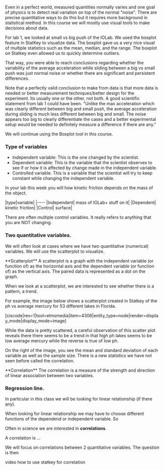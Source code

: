 Even in a perfect world, measured quantities normally varies and one goal of physics is to detect real variation on top of the normal "noise". 
There are precise quantitative ways to do this but it requires more background in statistical method. In this course we will mostly use visual tools to make decisions about data. 
  
For lab 1, we looked at small vs big push of the IOLab. We used the boxplot feature in StatKey to visualize data. The boxplot gave us a very nice visual of multiple statistics such as the mean, median, and the range. The boxplot on Statkey even allowed us to quickly determine outliers. 

That way, you were able to reach conclusions regarding whether the variability of the average acceleration while sliding between a big vs small push was just normal noise or whether there are significant and persistent differences. 

<lrndesign-sidenote label="Instructor Note" icon="bookmark" bg-color="#c2e5f2">
Note that a perfectly valid conclusion to make from data is that more data is needed or better measurement techniques/better design for the experiment. Its usually one or the other, not both. A good scientific statement from lab 1 could have been. "Unlike the max acceleration which was clearly different between big and small push, the average acceleration during sliding is much less different between big and small. The noise appears too big to clearly differentiate the cases and a better experimental setup would be needed to definitely measure a difference if there are any."
</lrndesign-sidenote>

We will continue using the Boxplot tool in this course.

### Type of variables

* Independent variable: This is the one changed by the scientist. 
* Dependent variable: This is the variable that the scientist observes to see if or how it is affected by change made in the independent variable. 
* Controlled variable. This is a variable that the scientist will try to keep constant while changing the independent variable. 

In your lab this week you will how kinetic friction depends on the mass of the object. 

|type|variable|
|----
|Independent| mass of IOLab+ stuff on it|
|Dependent| kinetic friction|
|Control| surface|

There are often multiple control variables. It really refers to anything that you are NOT changing. 


### Two quantitative variables. 

We will often look at cases where we have two quantitative (numerical) variables. We will use the scatterplot to visualize. 

<lrndesign-sidenote label="Definition" icon="bookmark" bg-color="#c2c2a3">
**Scatterplot**
A scatterplot is a graph with the independent variable (or function of) as the horizontal axis and the dependent variable (or function of) as the vertical axis. The paired data is represented as a dot on the graph. 
</lrndesign-sidenote>

When we look at a scatterplot, we are interested to see whether there is a pattern, a trend. 

For example, the image below shows a scatterplot created in Statkey of the ph vs average mercury for 53 different lakes in Florida.

[ciscode|rev=1|tool=elmsmedia|item=4306|entity_type=node|render=display_mode|display_mode=image]

While the data is pretty scattered, a careful observation of this scatter plot reveals there there seems to be a trend in that high ph lakes seems to be low average mercury while the reverse is true of low ph. 

On the right of the image, you see the mean and standard deviation of each variable as well as the sample size. There is a new statistics we have not seen before called the correlation.

<lrndesign-sidenote label="Definition" icon="bookmark" bg-color="#c2c2a3">
**Correlation**
The correlation is a measure of the strength and direction of linear association between two variables. 
</lrndesign-sidenote>




### Regression line. 
In particular in this class we will be looking for linear relationship (if there any). 

<lrndesign-sidenote label="Instructor Note" icon="bookmark" bg-color="#c2e5f2">
When looking for linear relationship we may have to choose different functions of the dependend or independent variable. So 
</lrndesign-sidenote>

 
 Often in science we are interested in **correlations**. 
 
 A correlation is ... 
 
 
 We will focus on correlations between 2 quantitative variables. The question is then 



video how to use statkey for correlation

